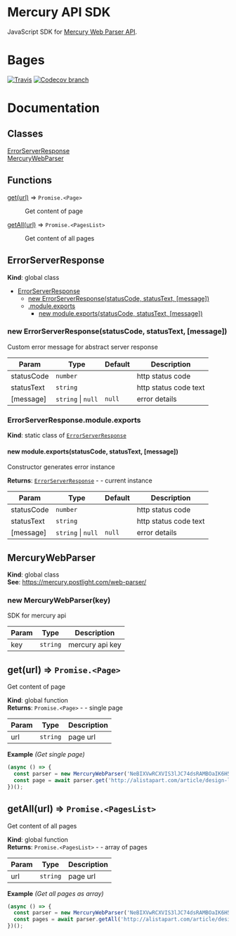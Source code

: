 # Mercury API SDK

JavaScript SDK for [Mercury Web Parser API](https://mercury.postlight.com/web-parser/).

# Bages

[![Travis](https://img.shields.io/travis/FrontenderMagazineDevelopment/mercury-sdk.svg?style=for-the-badge)](https://travis-ci.org/FrontenderMagazineDevelopment/mercury-sdk) [![Codecov branch](https://img.shields.io/codecov/c/github/FrontenderMagazineDevelopment/mercury-sdk/master.svg?style=for-the-badge)](https://codecov.io/gh/FrontenderMagazineDevelopment/mercury-sdk)

# Documentation
## Classes

<dl>
<dt><a href="#ErrorServerResponse">ErrorServerResponse</a></dt>
<dd></dd>
<dt><a href="#MercuryWebParser">MercuryWebParser</a></dt>
<dd></dd>
</dl>

## Functions

<dl>
<dt><a href="#get">get(url)</a> ⇒ <code>Promise.&lt;Page&gt;</code></dt>
<dd><p>Get content of page</p>
</dd>
<dt><a href="#getAll">getAll(url)</a> ⇒ <code>Promise.&lt;PagesList&gt;</code></dt>
<dd><p>Get content of all pages</p>
</dd>
</dl>

<a name="ErrorServerResponse"></a>

## ErrorServerResponse
**Kind**: global class  

* [ErrorServerResponse](#ErrorServerResponse)
    * [new ErrorServerResponse(statusCode, statusText, [message])](#new_ErrorServerResponse_new)
    * [.module.exports](#ErrorServerResponse.module.exports)
        * [new module.exports(statusCode, statusText, [message])](#new_ErrorServerResponse.module.exports_new)

<a name="new_ErrorServerResponse_new"></a>

### new ErrorServerResponse(statusCode, statusText, [message])
Custom error message for abstract server response


| Param | Type | Default | Description |
| --- | --- | --- | --- |
| statusCode | <code>number</code> |  | http status code |
| statusText | <code>string</code> |  | http status code text |
| [message] | <code>string</code> \| <code>null</code> | <code>null</code> | error details |

<a name="ErrorServerResponse.module.exports"></a>

### ErrorServerResponse.module.exports
**Kind**: static class of [<code>ErrorServerResponse</code>](#ErrorServerResponse)  
<a name="new_ErrorServerResponse.module.exports_new"></a>

#### new module.exports(statusCode, statusText, [message])
Constructor generates error instance

**Returns**: [<code>ErrorServerResponse</code>](#ErrorServerResponse) - - current instance  

| Param | Type | Default | Description |
| --- | --- | --- | --- |
| statusCode | <code>number</code> |  | http status code |
| statusText | <code>string</code> |  | http status code text |
| [message] | <code>string</code> \| <code>null</code> | <code>null</code> | error details |

<a name="MercuryWebParser"></a>

## MercuryWebParser
**Kind**: global class  
**See**: https://mercury.postlight.com/web-parser/  
<a name="new_MercuryWebParser_new"></a>

### new MercuryWebParser(key)
SDK for mercury api


| Param | Type | Description |
| --- | --- | --- |
| key | <code>string</code> | mercury api key |

<a name="get"></a>

## get(url) ⇒ <code>Promise.&lt;Page&gt;</code>
Get content of page

**Kind**: global function  
**Returns**: <code>Promise.&lt;Page&gt;</code> - - single page  

| Param | Type | Description |
| --- | --- | --- |
| url | <code>string</code> | page url |

**Example** *(Get single page)*  
```js
(async () => {
  const parser = new MercuryWebParser('NeBIXVwRCXVIS3lJC74dsRAMBOaIK6H5EEkFudvs');
  const page = await parser.get('http://alistapart.com/article/design-like-a-teacher');
})();
```
<a name="getAll"></a>

## getAll(url) ⇒ <code>Promise.&lt;PagesList&gt;</code>
Get content of all pages

**Kind**: global function  
**Returns**: <code>Promise.&lt;PagesList&gt;</code> - - array of pages  

| Param | Type | Description |
| --- | --- | --- |
| url | <code>string</code> | page url |

**Example** *(Get all pages as array)*  
```js
(async () => {
  const parser = new MercuryWebParser('NeBIXVwRCXVIS3lJC74dsRAMBOaIK6H5EEkFudvs');
  const pages = await parser.getAll('http://alistapart.com/article/design-like-a-teacher');
})();
```
